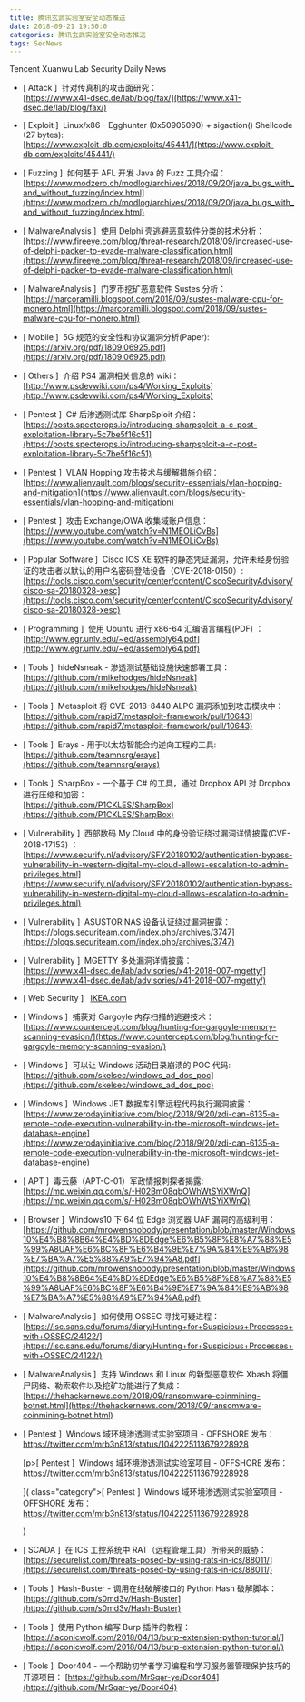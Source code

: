```yaml
---
title: 腾讯玄武实验室安全动态推送
date: 2018-09-21 19:50:0
categories: 腾讯玄武实验室安全动态推送
tags: SecNews
---
```


Tencent Xuanwu Lab Security Daily News  
* [ Attack ]  针对传真机的攻击面研究：   
[https://www.x41-dsec.de/lab/blog/fax/](https://www.x41-dsec.de/lab/blog/fax/)  

* [ Exploit ]  Linux/x86 - Egghunter (0x50905090) + sigaction() Shellcode (27 bytes):   
[https://www.exploit-db.com/exploits/45441/](https://www.exploit-db.com/exploits/45441/)  

* [ Fuzzing ]  如何基于 AFL 开发 Java 的 Fuzz 工具介绍：   
[https://www.modzero.ch/modlog/archives/2018/09/20/java_bugs_with_and_without_fuzzing/index.html](https://www.modzero.ch/modlog/archives/2018/09/20/java_bugs_with_and_without_fuzzing/index.html)  

* [ MalwareAnalysis ]  使用 Delphi 壳逃避恶意软件分类的技术分析：   
[https://www.fireeye.com/blog/threat-research/2018/09/increased-use-of-delphi-packer-to-evade-malware-classification.html](https://www.fireeye.com/blog/threat-research/2018/09/increased-use-of-delphi-packer-to-evade-malware-classification.html)  

* [ MalwareAnalysis ]  门罗币挖矿恶意软件 Sustes 分析：   
[https://marcoramilli.blogspot.com/2018/09/sustes-malware-cpu-for-monero.html](https://marcoramilli.blogspot.com/2018/09/sustes-malware-cpu-for-monero.html)  

* [ Mobile ]  5G 规范的安全性和协议漏洞分析(Paper):   
[https://arxiv.org/pdf/1809.06925.pdf](https://arxiv.org/pdf/1809.06925.pdf)  

* [ Others ]  介绍 PS4 漏洞相关信息的 wiki：   
[http://www.psdevwiki.com/ps4/Working_Exploits](http://www.psdevwiki.com/ps4/Working_Exploits)  

* [ Pentest ]  C# 后渗透测试库 SharpSploit 介绍：   
[https://posts.specterops.io/introducing-sharpsploit-a-c-post-exploitation-library-5c7be5f16c51](https://posts.specterops.io/introducing-sharpsploit-a-c-post-exploitation-library-5c7be5f16c51)  

* [ Pentest ]  VLAN Hopping 攻击技术与缓解措施介绍：   
[https://www.alienvault.com/blogs/security-essentials/vlan-hopping-and-mitigation](https://www.alienvault.com/blogs/security-essentials/vlan-hopping-and-mitigation)  

* [ Pentest ]  攻击 Exchange/OWA 收集域账户信息：   
[https://www.youtube.com/watch?v=N1MEOLiCvBs](https://www.youtube.com/watch?v=N1MEOLiCvBs)  

* [ Popular Software ]  Cisco IOS XE 软件的静态凭证漏洞，允许未经身份验证的攻击者以默认的用户名密码登陆设备（CVE-2018-0150）:   
[https://tools.cisco.com/security/center/content/CiscoSecurityAdvisory/cisco-sa-20180328-xesc](https://tools.cisco.com/security/center/content/CiscoSecurityAdvisory/cisco-sa-20180328-xesc)  

* [ Programming ]  使用 Ubuntu 进行 x86-64 汇编语言编程(PDF) ：   
[http://www.egr.unlv.edu/~ed/assembly64.pdf](http://www.egr.unlv.edu/~ed/assembly64.pdf)  

* [ Tools ]  hideNsneak - 渗透测试基础设施快速部署工具：   
[https://github.com/rmikehodges/hideNsneak](https://github.com/rmikehodges/hideNsneak)  

* [ Tools ]  Metasploit 将 CVE-2018-8440 ALPC 漏洞添加到攻击模块中：   
[https://github.com/rapid7/metasploit-framework/pull/10643](https://github.com/rapid7/metasploit-framework/pull/10643)  

* [ Tools ]  Erays - 用于以太坊智能合约逆向工程的工具:   
[https://github.com/teamnsrg/erays](https://github.com/teamnsrg/erays)  

* [ Tools ]  SharpBox - 一个基于 C# 的工具，通过 Dropbox API 对 Dropbox 进行压缩和加密：   
[https://github.com/P1CKLES/SharpBox](https://github.com/P1CKLES/SharpBox)  

* [ Vulnerability ]  西部数码 My Cloud 中的身份验证绕过漏洞详情披露(CVE-2018-17153) ：   
[https://www.securify.nl/advisory/SFY20180102/authentication-bypass-vulnerability-in-western-digital-my-cloud-allows-escalation-to-admin-privileges.html](https://www.securify.nl/advisory/SFY20180102/authentication-bypass-vulnerability-in-western-digital-my-cloud-allows-escalation-to-admin-privileges.html)  

* [ Vulnerability ]  ASUSTOR NAS 设备认证绕过漏洞披露：   
[https://blogs.securiteam.com/index.php/archives/3747](https://blogs.securiteam.com/index.php/archives/3747)  

* [ Vulnerability ]  MGETTY 多处漏洞详情披露：   
[https://www.x41-dsec.de/lab/advisories/x41-2018-007-mgetty/](https://www.x41-dsec.de/lab/advisories/x41-2018-007-mgetty/)  

* [ Web Security ]  
[IKEA.com](http://IKEA.com)  

* [ Windows ]  捕获对 Gargoyle 内存扫描的逃避技术：   
[https://www.countercept.com/blog/hunting-for-gargoyle-memory-scanning-evasion/](https://www.countercept.com/blog/hunting-for-gargoyle-memory-scanning-evasion/)  

* [ Windows ]  可以让 Windows 活动目录崩溃的 POC 代码:   
[https://github.com/skelsec/windows_ad_dos_poc](https://github.com/skelsec/windows_ad_dos_poc)  

* [ Windows ]  Windows JET 数据库引擎远程代码执行漏洞披露：   
[https://www.zerodayinitiative.com/blog/2018/9/20/zdi-can-6135-a-remote-code-execution-vulnerability-in-the-microsoft-windows-jet-database-engine](https://www.zerodayinitiative.com/blog/2018/9/20/zdi-can-6135-a-remote-code-execution-vulnerability-in-the-microsoft-windows-jet-database-engine)  

* [ APT ]  毒云藤（APT-C-01）军政情报刺探者揭露: 
[https://mp.weixin.qq.com/s/-H02Bm08qbOWhWtSYiXWnQ](https://mp.weixin.qq.com/s/-H02Bm08qbOWhWtSYiXWnQ)  

* [ Browser ]  Windows10 下 64 位 Edge 浏览器 UAF 漏洞的高级利用： 
[https://github.com/mrowensnobody/presentation/blob/master/Windows10%E4%B8%8B64%E4%BD%8DEdge%E6%B5%8F%E8%A7%88%E5%99%A8UAF%E6%BC%8F%E6%B4%9E%E7%9A%84%E9%AB%98%E7%BA%A7%E5%88%A9%E7%94%A8.pdf](https://github.com/mrowensnobody/presentation/blob/master/Windows10%E4%B8%8B64%E4%BD%8DEdge%E6%B5%8F%E8%A7%88%E5%99%A8UAF%E6%BC%8F%E6%B4%9E%E7%9A%84%E9%AB%98%E7%BA%A7%E5%88%A9%E7%94%A8.pdf)  

* [ MalwareAnalysis ]  如何使用 OSSEC 寻找可疑进程： 
[https://isc.sans.edu/forums/diary/Hunting+for+Suspicious+Processes+with+OSSEC/24122/](https://isc.sans.edu/forums/diary/Hunting+for+Suspicious+Processes+with+OSSEC/24122/)  

* [ MalwareAnalysis ]  支持 Windows 和 Linux 的新型恶意软件 Xbash 将僵尸网络、勒索软件以及挖矿功能进行了集成： 
[https://thehackernews.com/2018/09/ransomware-coinmining-botnet.html](https://thehackernews.com/2018/09/ransomware-coinmining-botnet.html)  

* [ Pentest ]  Windows 域环境渗透测试实验室项目 - OFFSHORE 发布：https://twitter.com/mrb3n813/status/1042225113679228928 </p>
[p><span class="category">[ Pentest ]</span>  Windows 域环境渗透测试实验室项目 - OFFSHORE 发布：https://twitter.com/mrb3n813/status/1042225113679228928 </p>]( class="category">[ Pentest ]</span>  Windows 域环境渗透测试实验室项目 - OFFSHORE 发布：https://twitter.com/mrb3n813/status/1042225113679228928 </p>)  

* [ SCADA ]  在 ICS 工控系统中 RAT（远程管理工具）所带来的威胁： 
[https://securelist.com/threats-posed-by-using-rats-in-ics/88011/](https://securelist.com/threats-posed-by-using-rats-in-ics/88011/)  

* [ Tools ]  Hash-Buster - 调用在线破解接口的 Python Hash 破解脚本： 
[https://github.com/s0md3v/Hash-Buster](https://github.com/s0md3v/Hash-Buster)  

* [ Tools ]  使用 Python 编写 Burp 插件的教程： 
[https://laconicwolf.com/2018/04/13/burp-extension-python-tutorial/](https://laconicwolf.com/2018/04/13/burp-extension-python-tutorial/)  

* [ Tools ]  Door404 - 一个帮助初学者学习编程和学习服务器管理保护技巧的开源项目： 
[https://github.com/MrSqar-ye/Door404](https://github.com/MrSqar-ye/Door404)  


